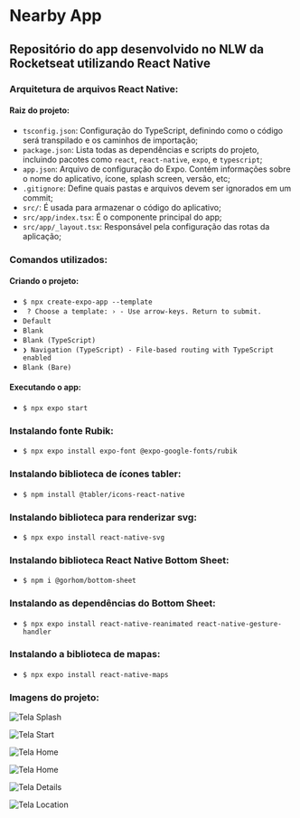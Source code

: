 # Nearby App

## Repositório do app desenvolvido no NLW da Rocketseat utilizando React Native

### Arquitetura de arquivos React Native:

#### Raiz do projeto:

- `tsconfig.json`: Configuração do TypeScript, definindo como o código será transpilado e os caminhos de importação;
- `package.json`: Lista todas as dependências e scripts do projeto, incluindo pacotes como `react`, `react-native`, `expo`, e `typescript`;
- `app.json`: Arquivo de configuração do Expo. Contém informações sobre o nome do aplicativo, ícone, splash screen, versão, etc;
- `.gitignore`: Define quais pastas e arquivos devem ser ignorados em um commit;
- `src/`: É usada para armazenar o código do aplicativo;
- `src/app/index.tsx`: É o componente principal do app;
- `src/app/_layout.tsx`: Responsável pela configuração das rotas da aplicação;

### Comandos utilizados:

#### Criando o projeto:

- `$ npx create-expo-app --template`
- ` ? Choose a template: › - Use arrow-keys. Return to submit.`
- `Default`
- `Blank`
- `Blank (TypeScript)`
- `❯ Navigation (TypeScript) - File-based routing with TypeScript enabled`
- `Blank (Bare)`

#### Executando o app:

- `$ npx expo start`

### Instalando fonte Rubik:

- `$ npx expo install expo-font @expo-google-fonts/rubik`

### Instalando biblioteca de ícones tabler:

- `$ npm install @tabler/icons-react-native`

### Instalando biblioteca para renderizar svg:

- `$ npx expo install react-native-svg`

### Instalando biblioteca React Native Bottom Sheet:

- `$ npm i @gorhom/bottom-sheet`

### Instalando as dependências do Bottom Sheet:

- `$ npx expo install react-native-reanimated react-native-gesture-handler`

### Instalando a biblioteca de mapas:

- `$ npx expo install react-native-maps`

### Imagens do projeto:

![Tela Splash](https://raw.githubusercontent.com/henriquejunqueira/nearby/refs/heads/main/mobile/src/assets/Splash.png)

![Tela Start](https://raw.githubusercontent.com/henriquejunqueira/nearby/refs/heads/main/mobile/src/assets/Start.png)

![Tela Home](https://raw.githubusercontent.com/henriquejunqueira/nearby/refs/heads/main/mobile/src/assets/Home.png)

![Tela Home](https://raw.githubusercontent.com/henriquejunqueira/nearby/refs/heads/main/mobile/src/assets/Home%20List.png)

![Tela Details](https://raw.githubusercontent.com/henriquejunqueira/nearby/refs/heads/main/mobile/src/assets/Details.png)

![Tela Location](https://raw.githubusercontent.com/henriquejunqueira/nearby/refs/heads/main/mobile/src/assets/Location.png)
